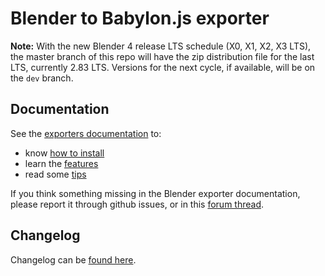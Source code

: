 # Blender to Babylon.js exporter 

**Note:** With the new Blender 4 release LTS schedule (X0, X1, X2, X3 LTS), the master branch of this repo will have the zip distribution file for the last LTS, currently 2.83 LTS.  Versions for the next cycle, if available, will be on the `dev` branch.

## Documentation
See the [exporters documentation](https://doc.babylonjs.com/extensions/Exporters) to:

- know [how to install](https://doc.babylonjs.com/extensions/Exporters/Blender) 
- learn the [features](https://doc.babylonjs.com/extensions/Exporters/Blender#installation)
- read some [tips](https://doc.babylonjs.com/extensions/Exporters/Blender_Tips)

If you think something missing in the Blender exporter documentation, please report it through github issues, or in this [forum thread](http://www.html5gamedevs.com/topic/36596-blender-exporter-doc-needs-feedback/).

## Changelog

Changelog can be [found here](https://github.com/BabylonJS/BlenderExporter/blob/master/changelog.md).
